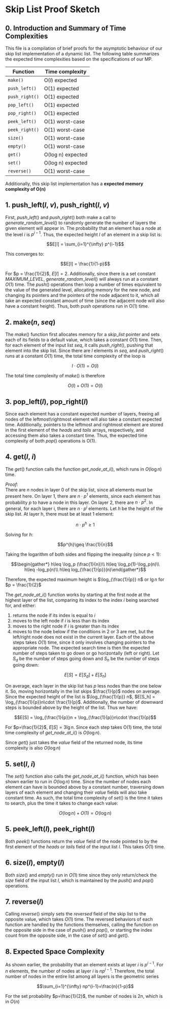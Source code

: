 # Skip List Proof Sketch

## 0. Introduction and Summary of Time Complexities

This file is a compilation of brief proofs for the asymptotic behaviour of our skip list implementation of a dynamic list. The following table summarizes the expected time complexities based on the specifications of our MP.

| Function  | Time complexity |
| ------------- | ------------- |
| `make()`  | O(*l*) expected |
| `push_left()`  | O(1) expected |
| `push_right()`  | O(1) expected |
| `pop_left()`  | O(1) expected |
| `pop_right()`  | O(1) expected |
| `peek_left()`  | O(1) worst-case |
| `peek_right()`  | O(1) worst-case |
| `size()`  | O(1) worst-case |
| `empty()`  | O(1) worst-case |
| `get()`  | O(log n) expected |
| `set()`  | O(log n) expected |
| `reverse()`  | O(1) worst-case |

Additionally, this skip list implementation has a **expected memory complexity of O(n)**

## 1. push_left(*l*, *v*), push_right(*l*, *v*)
First, $`push\_left()`$ and $`push\_right()`$ both make a call to $`generate\_random\_level()`$ to randomly generate the number of layers the given element will appear in. The probability that an element has a node at the level $i$ is $p^{i-1}$. Thus, the expected height $l$ of an element in a skip list is:
```math
E[l] = \sum_{i=1}^{\infty} p^{i-1}
```
This converges to:
```math
E[l] = \frac{1}{1-p}
```
For $p = \frac{1}{2}$, $E[l] = 2$. Additionally, since there is a set constant $`MAXIMUM\_LEVEL`$, $`generate\_random\_level()`$ will always run at a constant $O(1)$ time.
The $push()$ operations then loop a number of times equivalent to the value of the generated level, allocating memory for the new node, and changing its pointers and the pointers of the node adjacent to it, which all take an expected constant amount of time (since the adjacent node will also have a constant height). Thus, both push operations run in O(1) time.
## 2. make(*n*, *seq*)
The $make()$ function first allocates memory for a $`skip\_list`$ pointer and
sets each of its fields to a default value, which takes a constant $O(1)$ time. Then, for each element of the input list $seq$, it calls $`push\_right()`$, pushing that element into the skip list. Since there are $l$ elements in $seq$, and $`push\_right()`$ runs at a constant $O(1)$ time, the total time complexity of the loop is
```math
l\cdot O(1)=O(l)
```
The total time complexity of $make()$ is therefore
```math
O(l)+O(1)=O(l)
```
## 3. pop_left(*l*), pop_right(*l*)
Since each element has a constant expected number of layers, freeing all nodes of the leftmost\rightmost element will also take a constant expected time. Additionally, pointers to the leftmost and rightmost element are stored in the first element of the $heads$ and $tails$ arrays, respectively, and accessing them also takes a constant time. Thus, the expected time complexity of both $pop()$ operations is O(1). 
## 4. get(*l*, *i*)
The $get()$ function calls the function $`get\_node\_at\_i()`$, which runs in $O(\log n)$ time.


$Proof:$\
There are $n$ nodes in layer 0 of the skip list, since all elements must be present here. On layer 1, there are $n\cdot p^1$ elements, since each element has probability $p$ to have a node in this layer. On layer 2, there are $n\cdot p^2$. In general, for each layer i, there are $n\cdot p^{i}$ elements. Let $h$ be the height of the skip list. At layer h, there must be at least 1 element:
```math
n\cdot p^{h}\geq1
```
Solving for $h$:
```math
p^{h}\geq \frac{1}{n}
```
Taking the logarithm of both sides and flipping the inequality (since $p < 1$):
```math
\begin{gather*} h\leq \log_p (\frac{1}{n})\\
h\leq \log_p(1)-\log_p(n)\\
h\leq -log_p(n)\\
h\leq log_{\frac{1}{p}}(n)\end{gather*}
```
Therefore, the expected maximum height is $\log_{\frac{1}{p}} n$ or $\lg n$ for $p = \frac{1}{2}$


The $`get\_node\_at\_i()`$ function works by starting at the first node at the highest layer of the list, comparing its index to the index $i$ being searched for, and either: 
1. returns the node if its index is equal to $i$ 
2. moves to the left node if $i$ is less than its index
3. moves to the right node if $i$ is greater than its index
4. moves to the node below if the conditions in 2 or 3 are met, but the left/right node does not exist in the current layer.
Each of the above steps takes $O(1)$ time, since it only involves changing pointers to the appropriate node. The expected search time is then the expected number of steps taken to go down or go horizontally (left or right). Let $S_d$ be the number of steps going down and $S_h$ be the number of steps going down:
```math
E[S] = E[S_d] + E[S_h]
```
On average, each layer in the skip list has $p$ less nodes than the one below it. So, moving horizontally in the list skips $\frac{1}{p}$ nodes on average. Since the expected height of the list is $\log_{\frac{1}{p}} n$, $E[S_h] = \log_{\frac{1}{p}}n\cdot \frac{1}{p}$. Additionally, the number of downward steps is bounded above by the height of the list. Thus we have:
```math
E[S] = \log_{\frac{1}{p}}n + \log_{\frac{1}{p}}n\cdot \frac{1}{p}
```
For $p=\frac{1}{2}$, $E[S] = 3\lg n$. Since each step takes O(1) time, the total time complexity of $`get\_node\_at\_i()`$ is $O(\log n)$.

Since $get()$ just takes the $value$ field of the returned node, its time complexity is also $O(\log n)$
## 5. set(*l*, *i*)
The $set()$ function also calls the $`get\_node\_at\_i()`$ function, which has been shown earlier to run in $O(\log n)$ time. Since the number of nodes each element can have is bounded above by a constant number, traversing down layers of each element and changing their $value$ fields will also take constant time. As such, the total time complexity of $set()$ is the time it takes to search, plus the time it takes to change each value:
```math
O(\log n)+O(1) = O(\log n)
```
## 5. peek_left(*l*), peek_right(*l*)
Both $peek()$ functions return the $value$ field of the node pointed to by the first element of the $heads$ or $tails$ field of the input list $l$. This takes $O(1)$ time. 
## 6. size(*l*), empty(*l*)
Both $size()$ and $empty()$ run in $O(1)$ time since they only return/check the $size$ field of the input list $l$, which is maintained by the $push()$ and $pop()$ operations.
## 7. reverse(*l*)
Calling $reverse()$ simply sets the $reversed$ field of the skip list to the opposite value, which takes $O(1)$ time. The reversed behaviors of each function are handled by the functions themselves, calling the function on the opposite side in the case of $push()$ and $pop()$, or starting the index count from the opposite side, in the case of $set()$ and $get()$.
## 8. Expected Space Complexity
As shown earlier, the probability that an element exists at layer $i$ is $p^{i-1}$. For $n$ elements, the number of nodes at layer $i$ is $np^{i-1}$. Therefore, the total number of nodes in the entire list among all layers is the geometric series
```math
\sum_{i=1}^{\infty} np^{i-1}=\frac{n}{1-p}
```
For the set probability $p=\frac{1}{2}$, the number of nodes is $2n$, which is in $O(n)$
